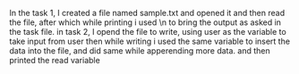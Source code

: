 In the task 1, I created a file named sample.txt and opened it and then read the file, after which while printing i used \n to bring the output as asked in the task file.
in task 2, I opend the file to write, using user as the variable to take input from user then while writing i used the same variable to insert the data into the file, and did same while apperending more data. and then printed the read variable
